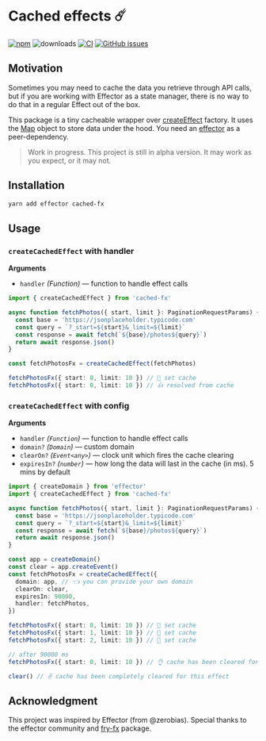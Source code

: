 # Cached effects ☄️

[![npm][npm-img]][npm-url] ![downloads][npm-downloads-img] [![CI][ci-badge]][ci-url] [![GitHub issues][issues-img]][issues-url]

[ci-badge]: https://github.com/kotoyama/cached-fx/actions/workflows/ci.yml/badge.svg
[ci-url]: https://github.com/kotoyama/cached-fx/actions/workflows/ci.yml
[npm-img]: https://img.shields.io/npm/v/cached-fx.svg
[npm-url]: https://www.npmjs.com/package/cached-fx
[npm-downloads-img]: https://img.shields.io/npm/dw/cached-fx.svg
[issues-img]: https://img.shields.io/github/issues/kotoyama/cached-fx.svg
[issues-url]: https://github.com/kotoyama/cached-fx/issues

## Motivation

Sometimes you may need to cache the data you retrieve through API calls, but if you are working with Effector as a state manager, there is no way to do that in a regular Effect out of the box.

This package is a tiny cacheable wrapper over [createEffect](https://effector.dev/docs/api/effector/createeffect) factory. It uses the [Map](https://developer.mozilla.org/en-US/docs/Web/JavaScript/Reference/Global_Objects/Map) object to store data under the hood. You need an [effector](https://effector.dev) as a peer-dependency.

> Work in progress. This project is still in alpha version. It may work as you expect, or it may not.

## Installation

```bash
yarn add effector cached-fx
```

## Usage

### `createCachedEffect` with handler

**Arguments**

- `handler` _(Function)_ — function to handle effect calls

```ts
import { createCachedEffect } from 'cached-fx'

async function fetchPhotos({ start, limit }: PaginationRequestParams) {
  const base = 'https://jsonplaceholder.typicode.com'
  const query = `?_start=${start}&_limit=${limit}`
  const response = await fetch(`${base}/photos${query}`)
  return await response.json()
}

const fetchPhotosFx = createCachedEffect(fetchPhotos)

fetchPhotosFx({ start: 0, limit: 10 }) // 💅 set cache
fetchPhotosFx({ start: 0, limit: 10 }) // 👍 resolved from cache
```

### `createCachedEffect` with config

**Arguments**

- `handler` _(`Function`)_ — function to handle effect calls
- `domain?` _(`Domain`)_ — custom domain
- `clearOn?` _(`Event<any>`)_ — clock unit which fires the cache clearing
- `expiresIn?` _(`number`)_ — how long the data will last in the cache (in ms). 5 mins by default

```ts
import { createDomain } from 'effector'
import { createCachedEffect } from 'cached-fx'

async function fetchPhotos({ start, limit }: PaginationRequestParams) {
  const base = 'https://jsonplaceholder.typicode.com'
  const query = `?_start=${start}&_limit=${limit}`
  const response = await fetch(`${base}/photos${query}`)
  return await response.json()
}

const app = createDomain()
const clear = app.createEvent()
const fetchPhotosFx = createCachedEffect({
  domain: app, // 👈 you can provide your own domain
  clearOn: clear,
  expiresIn: 90000,
  handler: fetchPhotos,
})

fetchPhotosFx({ start: 0, limit: 10 }) // 💅 set cache
fetchPhotosFx({ start: 1, limit: 10 }) // 💅 set cache
fetchPhotosFx({ start: 2, limit: 10 }) // 💅 set cache

// after 90000 ms
fetchPhotosFx({ start: 0, limit: 10 }) // 👌 cache has been cleared for provided params, setting a new cache

clear() // ✌ cache has been completely cleared for this effect
```

## Acknowledgment

This project was inspired by Effector (from @zerobias). Special thanks to the effector community and [fry-fx](https://github.com/doasync/fry-fx) package.
